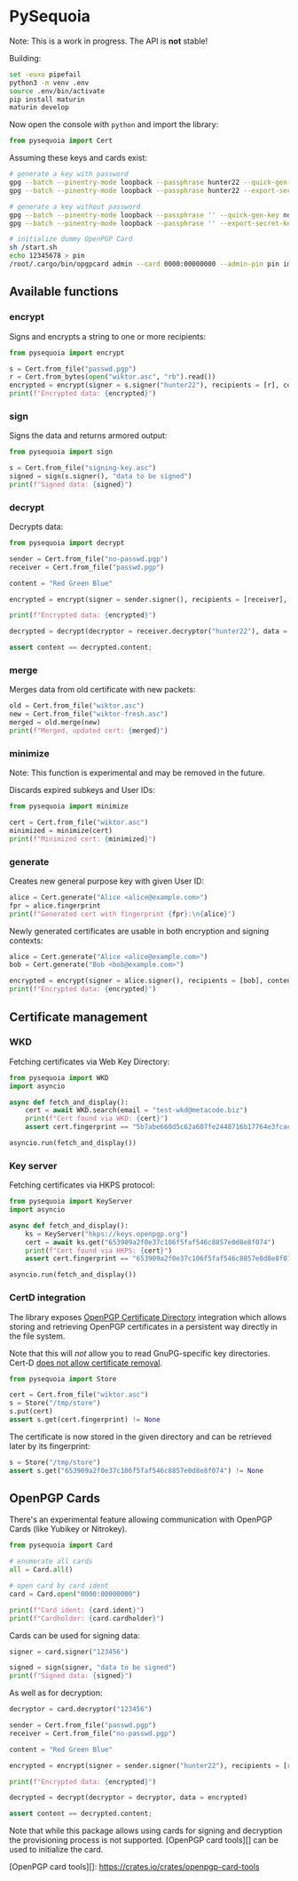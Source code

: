 # PySequoia

Note: This is a work in progress. The API is **not** stable!

Building:

```bash
set -euxo pipefail
python3 -m venv .env
source .env/bin/activate
pip install maturin
maturin develop
```

Now open the console with `python` and import the library:

```python
from pysequoia import Cert
```

Assuming these keys and cards exist:

```bash
# generate a key with password
gpg --batch --pinentry-mode loopback --passphrase hunter22 --quick-gen-key passwd@example.com
gpg --batch --pinentry-mode loopback --passphrase hunter22 --export-secret-key passwd@example.com > passwd.pgp

# generate a key without password
gpg --batch --pinentry-mode loopback --passphrase '' --quick-gen-key no-passwd@example.com future-default
gpg --batch --pinentry-mode loopback --passphrase '' --export-secret-key no-passwd@example.com > no-passwd.pgp

# initialize dummy OpenPGP Card
sh /start.sh
echo 12345678 > pin
/root/.cargo/bin/opgpcard admin --card 0000:00000000 --admin-pin pin import no-passwd.pgp
```

## Available functions

### encrypt

Signs and encrypts a string to one or more recipients:

```python
from pysequoia import encrypt

s = Cert.from_file("passwd.pgp")
r = Cert.from_bytes(open("wiktor.asc", "rb").read())
encrypted = encrypt(signer = s.signer("hunter22"), recipients = [r], content = "content to encrypt")
print(f"Encrypted data: {encrypted}")
```

### sign

Signs the data and returns armored output:

```python
from pysequoia import sign

s = Cert.from_file("signing-key.asc")
signed = sign(s.signer(), "data to be signed")
print(f"Signed data: {signed}")
```

### decrypt

Decrypts data:

```python
from pysequoia import decrypt

sender = Cert.from_file("no-passwd.pgp")
receiver = Cert.from_file("passwd.pgp")

content = "Red Green Blue"

encrypted = encrypt(signer = sender.signer(), recipients = [receiver], content = content)

print(f"Encrypted data: {encrypted}")

decrypted = decrypt(decryptor = receiver.decryptor("hunter22"), data = encrypted)

assert content == decrypted.content;
```

### merge

Merges data from old certificate with new packets:

```python
old = Cert.from_file("wiktor.asc")
new = Cert.from_file("wiktor-fresh.asc")
merged = old.merge(new)
print(f"Merged, updated cert: {merged}")
```

### minimize

Note: This function is experimental and may be removed in the future.

Discards expired subkeys and User IDs:

```python
from pysequoia import minimize

cert = Cert.from_file("wiktor.asc")
minimized = minimize(cert)
print(f"Minimized cert: {minimized}")
```

### generate

Creates new general purpose key with given User ID:

```python
alice = Cert.generate("Alice <alice@example.com>")
fpr = alice.fingerprint
print(f"Generated cert with fingerprint {fpr}:\n{alice}")
```

Newly generated certificates are usable in both encryption and signing
contexts:

```python
alice = Cert.generate("Alice <alice@example.com>")
bob = Cert.generate("Bob <bob@example.com>")

encrypted = encrypt(signer = alice.signer(), recipients = [bob], content = "content to encrypt")
print(f"Encrypted data: {encrypted}")
```

## Certificate management

### WKD

Fetching certificates via Web Key Directory:

```python
from pysequoia import WKD
import asyncio

async def fetch_and_display():
    cert = await WKD.search(email = "test-wkd@metacode.biz")
    print(f"Cert found via WKD: {cert}")
    assert cert.fingerprint == "5b7abe660d5c62a607fe2448716b17764e3fcaca"

asyncio.run(fetch_and_display())
```

### Key server

Fetching certificates via HKPS protocol:

```python
from pysequoia import KeyServer
import asyncio

async def fetch_and_display():
    ks = KeyServer("hkps://keys.openpgp.org")
    cert = await ks.get("653909a2f0e37c106f5faf546c8857e0d8e8f074")
    print(f"Cert found via HKPS: {cert}")
    assert cert.fingerprint == "653909a2f0e37c106f5faf546c8857e0d8e8f074"

asyncio.run(fetch_and_display())
```

### CertD integration

The library exposes [OpenPGP Certificate Directory][CERT-D]
integration which allows storing and retrieving OpenPGP certificates
in a persistent way directly in the file system.

Note that this will *not* allow you to read GnuPG-specific key
directories. Cert-D [does not allow certificate removal][NO-REMOV].

[CERT-D]: https://sequoia-pgp.gitlab.io/pgp-cert-d/
[NO-REMOV]: https://gitlab.com/sequoia-pgp/pgp-cert-d/-/issues/33

```python
from pysequoia import Store

cert = Cert.from_file("wiktor.asc")
s = Store("/tmp/store")
s.put(cert)
assert s.get(cert.fingerprint) != None
```

The certificate is now stored in the given directory and can be
retrieved later by its fingerprint:

```python
s = Store("/tmp/store")
assert s.get("653909a2f0e37c106f5faf546c8857e0d8e8f074") != None
```

## OpenPGP Cards

There's an experimental feature allowing communication with OpenPGP
Cards (like Yubikey or Nitrokey).

```python
from pysequoia import Card

# enumerate all cards
all = Card.all()

# open card by card ident
card = Card.open("0000:00000000")

print(f"Card ident: {card.ident}")
print(f"Cardholder: {card.cardholder}")
```

Cards can be used for signing data:

```python
signer = card.signer("123456")

signed = sign(signer, "data to be signed")
print(f"Signed data: {signed}")
```

As well as for decryption:

```python
decryptor = card.decryptor("123456")

sender = Cert.from_file("passwd.pgp")
receiver = Cert.from_file("no-passwd.pgp")

content = "Red Green Blue"

encrypted = encrypt(signer = sender.signer("hunter22"), recipients = [receiver], content = content)

print(f"Encrypted data: {encrypted}")

decrypted = decrypt(decryptor = decryptor, data = encrypted)

assert content == decrypted.content;
```

Note that while this package allows using cards for signing and
decryption the provisioning process is not supported.
[OpenPGP card tools][] can be used to initialize the card.

[OpenPGP card tools][]: https://crates.io/crates/openpgp-card-tools
